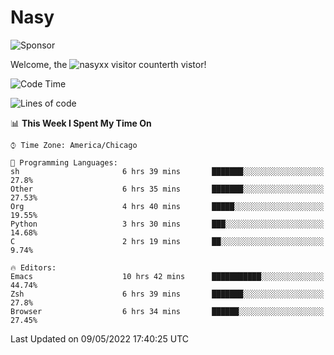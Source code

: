 # Nasy

<!--
<p align="center">
<img height="200" src="https://github-readme-stats.vercel.app/api?username=nasyxx&count_private=true&show_icons=true&theme=dracula&include_all_commits=true"/>
<img height="200" src="https://github-readme-stats.vercel.app/api/top-langs/?username=nasyxx&theme=dracula&hide=html,jupyter+notebook&count_private=true&show_icons=true"/>
</p>

  
----------------
-->

![Sponsor](https://img.shields.io/static/v1.svg?label=Sponsor&message=%E2%9D%A4&logo=GitHub&style=flat&color=pink)
 
Welcome, the ![nasyxx visitor counter](https://count.getloli.com/get/@nasyxx?theme=rule34)th vistor!
 
<!--START_SECTION:waka-->
![Code Time](http://img.shields.io/badge/Code%20Time-2%2C332%20hrs%208%20mins-blue)

![Lines of code](https://img.shields.io/badge/From%20Hello%20World%20I%27ve%20Written-5%20Million%20lines%20of%20code-blue)

📊 **This Week I Spent My Time On** 

```text
⌚︎ Time Zone: America/Chicago

💬 Programming Languages: 
sh                       6 hrs 39 mins       ███████░░░░░░░░░░░░░░░░░░   27.8% 
Other                    6 hrs 35 mins       ███████░░░░░░░░░░░░░░░░░░   27.53% 
Org                      4 hrs 40 mins       █████░░░░░░░░░░░░░░░░░░░░   19.55% 
Python                   3 hrs 30 mins       ███░░░░░░░░░░░░░░░░░░░░░░   14.68% 
C                        2 hrs 19 mins       ██░░░░░░░░░░░░░░░░░░░░░░░   9.74%

🔥 Editors: 
Emacs                    10 hrs 42 mins      ███████████░░░░░░░░░░░░░░   44.74% 
Zsh                      6 hrs 39 mins       ███████░░░░░░░░░░░░░░░░░░   27.8% 
Browser                  6 hrs 34 mins       ██████░░░░░░░░░░░░░░░░░░░   27.45%

```


 Last Updated on 09/05/2022 17:40:25 UTC
<!--END_SECTION:waka-->

<!-- ![visitors](https://visitor-badge.laobi.icu/badge?page_id=nasyxx.nasyxx) -->
